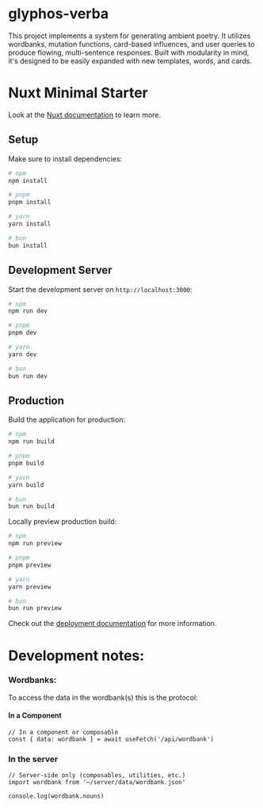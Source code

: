 # glyphos-verba
This project implements a system for generating ambient poetry. It utilizes wordbanks, mutation functions, card-based influences, and user queries to produce flowing, multi-sentence responses. Built with modularity in mind, it's designed to be easily expanded with new templates, words, and cards.

# Nuxt Minimal Starter

Look at the [Nuxt documentation](https://nuxt.com/docs/getting-started/introduction) to learn more.

## Setup

Make sure to install dependencies:

```bash
# npm
npm install

# pnpm
pnpm install

# yarn
yarn install

# bun
bun install
```

## Development Server

Start the development server on `http://localhost:3000`:

```bash
# npm
npm run dev

# pnpm
pnpm dev

# yarn
yarn dev

# bun
bun run dev
```

## Production

Build the application for production:

```bash
# npm
npm run build

# pnpm
pnpm build

# yarn
yarn build

# bun
bun run build
```

Locally preview production build:

```bash
# npm
npm run preview

# pnpm
pnpm preview

# yarn
yarn preview

# bun
bun run preview
```

Check out the [deployment documentation](https://nuxt.com/docs/getting-started/deployment) for more information.


# Development notes:

### Wordbanks:

To access the data in the wordbank(s) this is the protocol: 

#### In a Component
```
// In a component or composable
const { data: wordbank } = await useFetch('/api/wordbank')
```

### In the server

```
// Server-side only (composables, utilities, etc.)
import wordbank from '~/server/data/wordbank.json'

console.log(wordbank.nouns)
```
